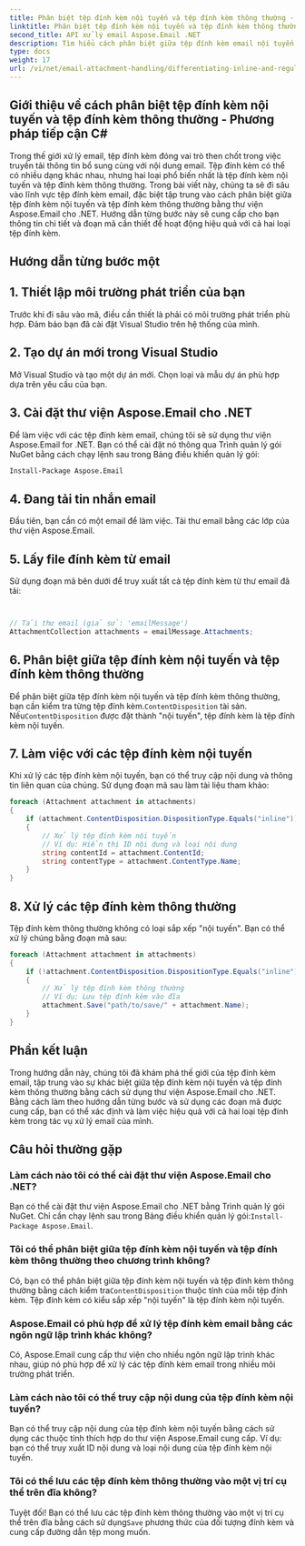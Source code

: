 ```yaml
---
title: Phân biệt tệp đính kèm nội tuyến và tệp đính kèm thông thường - Phương pháp tiếp cận C#
linktitle: Phân biệt tệp đính kèm nội tuyến và tệp đính kèm thông thường - Phương pháp tiếp cận C#
second_title: API xử lý email Aspose.Email .NET
description: Tìm hiểu cách phân biệt giữa tệp đính kèm email nội tuyến và tệp đính kèm email thông thường bằng Aspose.Email cho .NET. Hướng dẫn toàn diện với các ví dụ về mã.
type: docs
weight: 17
url: /vi/net/email-attachment-handling/differentiating-inline-and-regular-attachments-csharp-approach/
---
```


## Giới thiệu về cách phân biệt tệp đính kèm nội tuyến và tệp đính kèm thông thường - Phương pháp tiếp cận C#

Trong thế giới xử lý email, tệp đính kèm đóng vai trò then chốt trong việc truyền tải thông tin bổ sung cùng với nội dung email. Tệp đính kèm có thể có nhiều dạng khác nhau, nhưng hai loại phổ biến nhất là tệp đính kèm nội tuyến và tệp đính kèm thông thường. Trong bài viết này, chúng ta sẽ đi sâu vào lĩnh vực tệp đính kèm email, đặc biệt tập trung vào cách phân biệt giữa tệp đính kèm nội tuyến và tệp đính kèm thông thường bằng thư viện Aspose.Email cho .NET. Hướng dẫn từng bước này sẽ cung cấp cho bạn thông tin chi tiết và đoạn mã cần thiết để hoạt động hiệu quả với cả hai loại tệp đính kèm.

## Hướng dẫn từng bước một

## 1. Thiết lập môi trường phát triển của bạn

Trước khi đi sâu vào mã, điều cần thiết là phải có môi trường phát triển phù hợp. Đảm bảo bạn đã cài đặt Visual Studio trên hệ thống của mình.

## 2. Tạo dự án mới trong Visual Studio

Mở Visual Studio và tạo một dự án mới. Chọn loại và mẫu dự án phù hợp dựa trên yêu cầu của bạn.

## 3. Cài đặt thư viện Aspose.Email cho .NET

Để làm việc với các tệp đính kèm email, chúng tôi sẽ sử dụng thư viện Aspose.Email for .NET. Bạn có thể cài đặt nó thông qua Trình quản lý gói NuGet bằng cách chạy lệnh sau trong Bảng điều khiển quản lý gói:

```bash
Install-Package Aspose.Email
```

## 4. Đang tải tin nhắn email

Đầu tiên, bạn cần có một email để làm việc. Tải thư email bằng các lớp của thư viện Aspose.Email.

## 5. Lấy file đính kèm từ email

Sử dụng đoạn mã bên dưới để truy xuất tất cả tệp đính kèm từ thư email đã tải:

```csharp


// Tải thư email (giả sử: 'emailMessage')
AttachmentCollection attachments = emailMessage.Attachments;
```

## 6. Phân biệt giữa tệp đính kèm nội tuyến và tệp đính kèm thông thường

Để phân biệt giữa tệp đính kèm nội tuyến và tệp đính kèm thông thường, bạn cần kiểm tra từng tệp đính kèm.`ContentDisposition` tài sản. Nếu`ContentDisposition` được đặt thành "nội tuyến", tệp đính kèm là tệp đính kèm nội tuyến.

## 7. Làm việc với các tệp đính kèm nội tuyến

Khi xử lý các tệp đính kèm nội tuyến, bạn có thể truy cập nội dung và thông tin liên quan của chúng. Sử dụng đoạn mã sau làm tài liệu tham khảo:

```csharp
foreach (Attachment attachment in attachments)
{
    if (attachment.ContentDisposition.DispositionType.Equals("inline"))
    {
        // Xử lý tệp đính kèm nội tuyến
        // Ví dụ: Hiển thị ID nội dung và loại nội dung
        string contentId = attachment.ContentId;
        string contentType = attachment.ContentType.Name;
    }
}
```

## 8. Xử lý các tệp đính kèm thông thường

Tệp đính kèm thông thường không có loại sắp xếp "nội tuyến". Bạn có thể xử lý chúng bằng đoạn mã sau:

```csharp
foreach (Attachment attachment in attachments)
{
    if (!attachment.ContentDisposition.DispositionType.Equals("inline"))
    {
        // Xử lý tệp đính kèm thông thường
        // Ví dụ: Lưu tệp đính kèm vào đĩa
        attachment.Save("path/to/save/" + attachment.Name);
    }
}
```

## Phần kết luận

Trong hướng dẫn này, chúng tôi đã khám phá thế giới của tệp đính kèm email, tập trung vào sự khác biệt giữa tệp đính kèm nội tuyến và tệp đính kèm thông thường bằng cách sử dụng thư viện Aspose.Email cho .NET. Bằng cách làm theo hướng dẫn từng bước và sử dụng các đoạn mã được cung cấp, bạn có thể xác định và làm việc hiệu quả với cả hai loại tệp đính kèm trong tác vụ xử lý email của mình.

## Câu hỏi thường gặp

### Làm cách nào tôi có thể cài đặt thư viện Aspose.Email cho .NET?

 Bạn có thể cài đặt thư viện Aspose.Email cho .NET bằng Trình quản lý gói NuGet. Chỉ cần chạy lệnh sau trong Bảng điều khiển quản lý gói:`Install-Package Aspose.Email`.

### Tôi có thể phân biệt giữa tệp đính kèm nội tuyến và tệp đính kèm thông thường theo chương trình không?

 Có, bạn có thể phân biệt giữa tệp đính kèm nội tuyến và tệp đính kèm thông thường bằng cách kiểm tra`ContentDisposition` thuộc tính của mỗi tệp đính kèm. Tệp đính kèm có kiểu sắp xếp "nội tuyến" là tệp đính kèm nội tuyến.

### Aspose.Email có phù hợp để xử lý tệp đính kèm email bằng các ngôn ngữ lập trình khác không?

Có, Aspose.Email cung cấp thư viện cho nhiều ngôn ngữ lập trình khác nhau, giúp nó phù hợp để xử lý các tệp đính kèm email trong nhiều môi trường phát triển.

### Làm cách nào tôi có thể truy cập nội dung của tệp đính kèm nội tuyến?

Bạn có thể truy cập nội dung của tệp đính kèm nội tuyến bằng cách sử dụng các thuộc tính thích hợp do thư viện Aspose.Email cung cấp. Ví dụ: bạn có thể truy xuất ID nội dung và loại nội dung của tệp đính kèm nội tuyến.

### Tôi có thể lưu các tệp đính kèm thông thường vào một vị trí cụ thể trên đĩa không?

 Tuyệt đối! Bạn có thể lưu các tệp đính kèm thông thường vào một vị trí cụ thể trên đĩa bằng cách sử dụng`Save` phương thức của đối tượng đính kèm và cung cấp đường dẫn tệp mong muốn.